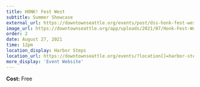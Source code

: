 ```yaml
---
title: HONK! Fest West
subtitle: Summer Showcase
external_url: https://downtownseattle.org/events/post/dss-honk-fest-west-showcase/
image_url: https://downtownseattle.org/app/uploads/2021/07/Honk-Fest-West-downtown-summer-sounds-dss-4x3-1-e1627435358565.png?updatedAt=1628230081389
order: 2
date: August 27, 2021
time: 12pm
location_display: Harbor Steps
location_url: https://downtownseattle.org/events/?location[]=harbor-steps
more_display: 'Event Website'
---
```


**Cost:** Free
